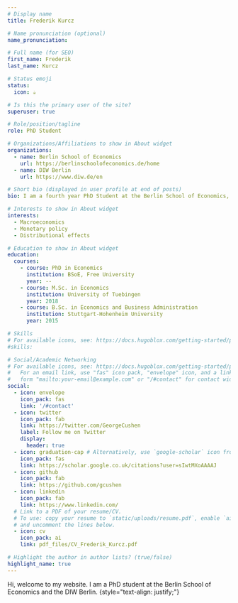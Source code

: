 ```yaml
---
# Display name
title: Frederik Kurcz

# Name pronunciation (optional)
name_pronunciation: 

# Full name (for SEO)
first_name: Frederik  
last_name: Kurcz

# Status emoji
status:
  icon: ☕️

# Is this the primary user of the site?
superuser: true

# Role/position/tagline
role: PhD Student

# Organizations/Affiliations to show in About widget
organizations:
  - name: Berlin School of Economics
    url: https://berlinschoolofeconomics.de/home
  - name: DIW Berlin
    url: https://www.diw.de/en

# Short bio (displayed in user profile at end of posts)
bio: I am a fourth year PhD Student at the Berlin School of Economics, affiliated with the Free University Berlin, and a research associate at the German Institute for Economic Research (DIW Berlin).

# Interests to show in About widget
interests:
  - Macroeconomics
  - Monetary policy
  - Distributional effects

# Education to show in About widget
education:
  courses:
    - course: PhD in Economics
      institution: BSoE, Free University
      year: --
    - course: M.Sc. in Economics
      institution: University of Tuebingen
      year: 2018
    - course: B.Sc. in Economics and Business Administration
      institution: Stuttgart-Hohenheim University
      year: 2015

# Skills
# For available icons, see: https://docs.hugoblox.com/getting-started/page-builder/#icons
#skills:

# Social/Academic Networking
# For available icons, see: https://docs.hugoblox.com/getting-started/page-builder/#icons
#   For an email link, use "fas" icon pack, "envelope" icon, and a link in the
#   form "mailto:your-email@example.com" or "/#contact" for contact widget.
social:
  - icon: envelope
    icon_pack: fas
    link: '/#contact'
  - icon: twitter
    icon_pack: fab
    link: https://twitter.com/GeorgeCushen
    label: Follow me on Twitter
    display:
      header: true
  - icon: graduation-cap # Alternatively, use `google-scholar` icon from `ai` icon pack
    icon_pack: fas
    link: https://scholar.google.co.uk/citations?user=sIwtMXoAAAAJ
  - icon: github
    icon_pack: fab
    link: https://github.com/gcushen
  - icon: linkedin
    icon_pack: fab
    link: https://www.linkedin.com/
  # Link to a PDF of your resume/CV.
  # To use: copy your resume to `static/uploads/resume.pdf`, enable `ai` icons in `params.yaml`,
  # and uncomment the lines below.
  - icon: cv
    icon_pack: ai
    link: pdf_files/CV_Frederik_Kurcz.pdf

# Highlight the author in author lists? (true/false)
highlight_name: true
---
```


Hi, welcome to my website. I am a PhD student at the Berlin School of Economics and the DIW Berlin.
{style="text-align: justify;"}
